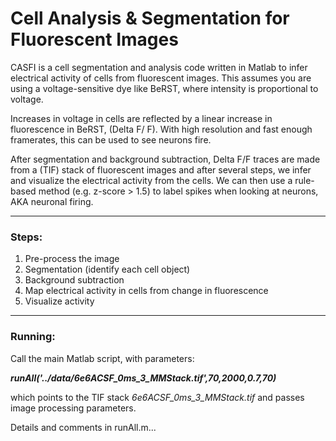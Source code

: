 # Cell Analysis & Segmentation for Fluorescent Images

CASFI is a cell segmentation and analysis code written in Matlab to infer electrical activity of cells from fluorescent images.
This assumes you are using a voltage-sensitive dye like BeRST, where intensity is proportional to voltage.

Increases in voltage in cells are reflected by a linear increase in fluorescence in BeRST, (Delta F/ F). With high resolution and fast enough framerates, this can be used to see neurons fire.


After segmentation and background subtraction, Delta F/F traces are made from a (TIF) stack of fluorescent images and after several steps, we infer and visualize the electrical activity from the cells. We can then use a rule-based method (e.g. z-score > 1.5) to label spikes when looking at neurons, AKA neuronal firing.   

***

### Steps:
1) Pre-process the image
2) Segmentation (identify each cell object)
3) Background subtraction
4) Map electrical activity in cells from change in fluorescence
5) Visualize activity

***

### Running:  

Call the main Matlab script, with parameters:  

_**runAll('../data/6e6ACSF_0ms_3_MMStack.tif',70,2000,0.7,70)**_

which points to the TIF stack *6e6ACSF_0ms_3_MMStack.tif* and passes image processing parameters.

Details and comments in runAll.m...
